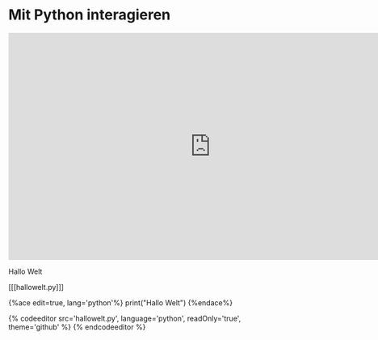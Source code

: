 # Mit Python interagieren

<iframe src="https://player.vimeo.com/video/136621885?title=0&byline=0&portrait=0" width="800" height="450" frameborder="0" webkitallowfullscreen mozallowfullscreen allowfullscreen></iframe>

Hallo Welt

[[[hallowelt.py]]]

{%ace edit=true, lang='python'%}
print("Hallo Welt")
{%endace%}

{% codeeditor src='hallowelt.py', language='python', readOnly='true', theme='github' %}
{% endcodeeditor %}


